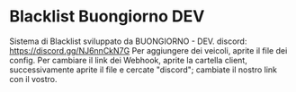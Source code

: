 # Blacklist Buongiorno DEV
Sistema di Blacklist sviluppato da BUONGIORNO - DEV. discord: https://discord.gg/NJ6nnCkN7G
Per aggiungere dei veicoli, aprite il file dei config.
Per cambiare il link dei Webhook, aprite la cartella client, successivamente aprite il file e cercate "discord"; cambiate il nostro link con il vostro.
